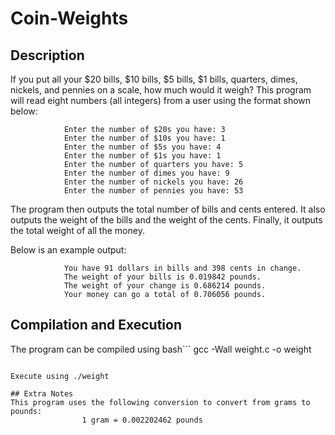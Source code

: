 # Coin-Weights

## Description
If you put all your $20 bills, $10 bills, $5 bills, $1 bills, quarters, dimes, nickels, and pennies on a scale, how much would it weigh?
This program will read eight numbers (all integers) from a user using the format shown below:

                Enter the number of $20s you have: 3
                Enter the number of $10s you have: 1
                Enter the number of $5s you have: 4
                Enter the number of $1s you have: 1
                Enter the number of quarters you have: 5
                Enter the number of dimes you have: 9
                Enter the number of nickels you have: 26
                Enter the number of pennies you have: 53

The program then outputs the total number of bills and cents entered.
It also outputs the weight of the bills and the weight of the cents.
Finally, it outputs the total weight of all the money.

Below is an example output:
                
                You have 91 dollars in bills and 398 cents in change.
                The weight of your bills is 0.019842 pounds.
                The weight of your change is 0.686214 pounds.
                Your money can go a total of 0.706056 pounds.
                
## Compilation and Execution
The program can be compiled using
bash```
gcc -Wall weight.c -o weight
```

Execute using ./weight

## Extra Notes
This program uses the following conversion to convert from grams to pounds:
                1 gram = 0.002202462 pounds
